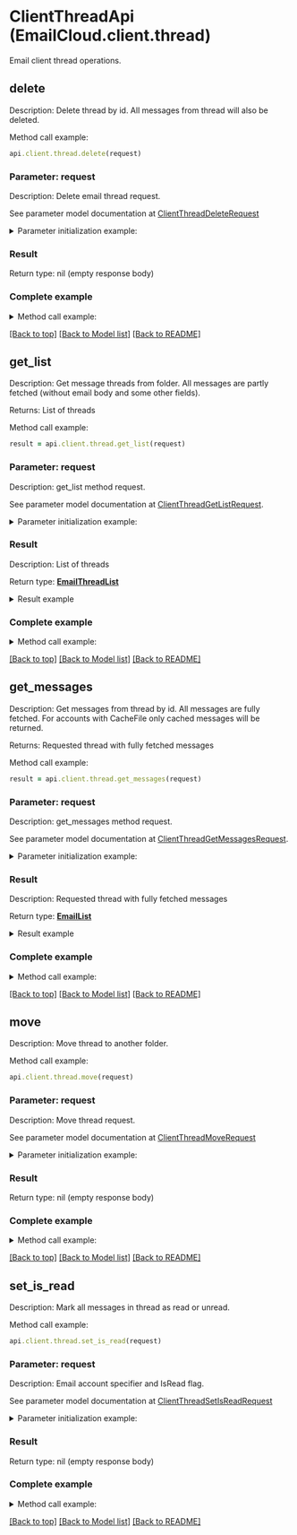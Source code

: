 # ClientThreadApi (EmailCloud.client.thread)

Email client thread operations.

<a name="delete"></a>
## delete

Description: Delete thread by id. All messages from thread will also be deleted.             

Method call example:
```ruby
api.client.thread.delete(request)
```

### Parameter: request

Description: Delete email thread request.

See parameter model documentation at [ClientThreadDeleteRequest](ClientThreadDeleteRequest.md)

<details>
    <summary>Parameter initialization example:</summary>
    
```ruby
request = ClientThreadDeleteRequest.new(
  folder: 'INBOX/SubFolder',
  thread_id: '5',
  account_location: StorageFileLocation.new(
    file_name: 'email.account',
    storage: 'First Storage',
    folder_path: 'file/location/folder/on/storage'))
```

</details>

### Result

Return type: nil (empty response body)

### Complete example

<details>
    <summary>Method call example:</summary>

```ruby
api = EmailCloud(app_key, app_sid)

// Prepare parameters:
request = ClientThreadDeleteRequest.new(
  folder: 'INBOX/SubFolder',
  thread_id: '5',
  account_location: StorageFileLocation.new(
    file_name: 'email.account',
    storage: 'First Storage',
    folder_path: 'file/location/folder/on/storage'))

// Call method:
api.client.thread.delete(request)
```

</details>

[[Back to top]](#) [[Back to Model list]](Models.md) [[Back to README]](README.md)
<a name="get_list"></a>
## get_list

Description: Get message threads from folder. All messages are partly fetched (without email body and some other fields).             

Returns: List of threads

Method call example:
```ruby
result = api.client.thread.get_list(request)
```

### Parameter: request

Description: get_list method request.

See parameter model documentation at [ClientThreadGetListRequest](ClientThreadGetListRequest.md).

<details>
    <summary>Parameter initialization example:</summary>
    
```ruby
request = ClientThreadGetListRequest.new(
    folder: 'INBOX/SubFolder',
    account: 'email.account',
    storage: 'First Storage',
    account_storage_folder: 'email/account/location/on/storage')
```

</details>

### Result

Description: List of threads

Return type: [**EmailThreadList**](EmailThreadList.md)

<details>
    <summary>Result example</summary>

```ruby
result = EmailThreadList.new(
  value: [
    EmailThread.new(
      id: '123',
      subject: 'Some email subject',
      messages: [
        EmailDto.new(
          date: DateTime.now,
          from: MailAddress.new(
            address: 'from@aspose.com'),
          message_id: '1',
          subject: 'Some email subject',
          to: [
            MailAddress.new(
              address: 'to@aspose.com')]),
        EmailDto.new(
          date: DateTime.now,
          from: MailAddress.new(
            address: 'from@aspose.com'),
          message_id: '3',
          subject: 'Re: Some email subject',
          to: [
            MailAddress.new(
              address: 'to@aspose.com')])])])
```
</details>

### Complete example

<details>
    <summary>Method call example:</summary>

```ruby
api = EmailCloud(app_key, app_sid)

// Prepare parameters:
request = ClientThreadGetListRequest.new(
    folder: 'INBOX/SubFolder',
    account: 'email.account',
    storage: 'First Storage',
    account_storage_folder: 'email/account/location/on/storage')

// Call method:
result = api.client.thread.get_list(request)

// Result example:
result = EmailThreadList.new(
  value: [
    EmailThread.new(
      id: '123',
      subject: 'Some email subject',
      messages: [
        EmailDto.new(
          date: DateTime.now,
          from: MailAddress.new(
            address: 'from@aspose.com'),
          message_id: '1',
          subject: 'Some email subject',
          to: [
            MailAddress.new(
              address: 'to@aspose.com')]),
        EmailDto.new(
          date: DateTime.now,
          from: MailAddress.new(
            address: 'from@aspose.com'),
          message_id: '3',
          subject: 'Re: Some email subject',
          to: [
            MailAddress.new(
              address: 'to@aspose.com')])])])
```

</details>

[[Back to top]](#) [[Back to Model list]](Models.md) [[Back to README]](README.md)
<a name="get_messages"></a>
## get_messages

Description: Get messages from thread by id. All messages are fully fetched. For accounts with CacheFile only cached messages will be returned.             

Returns: Requested thread with fully fetched messages

Method call example:
```ruby
result = api.client.thread.get_messages(request)
```

### Parameter: request

Description: get_messages method request.

See parameter model documentation at [ClientThreadGetMessagesRequest](ClientThreadGetMessagesRequest.md).

<details>
    <summary>Parameter initialization example:</summary>
    
```ruby
request = ClientThreadGetMessagesRequest.new(
    thread_id: '5',
    account: 'email.account',
    folder: 'INBOX',
    storage: 'First Storage',
    account_storage_folder: 'email/account/location/on/storage')
```

</details>

### Result

Description: Requested thread with fully fetched messages

Return type: [**EmailList**](EmailList.md)

<details>
    <summary>Result example</summary>

```ruby
result = 
```
</details>

### Complete example

<details>
    <summary>Method call example:</summary>

```ruby
api = EmailCloud(app_key, app_sid)

// Prepare parameters:
request = ClientThreadGetMessagesRequest.new(
    thread_id: '5',
    account: 'email.account',
    folder: 'INBOX',
    storage: 'First Storage',
    account_storage_folder: 'email/account/location/on/storage')

// Call method:
result = api.client.thread.get_messages(request)

// Result example:
result = 
```

</details>

[[Back to top]](#) [[Back to Model list]](Models.md) [[Back to README]](README.md)
<a name="move"></a>
## move

Description: Move thread to another folder.             

Method call example:
```ruby
api.client.thread.move(request)
```

### Parameter: request

Description: Move thread request.

See parameter model documentation at [ClientThreadMoveRequest](ClientThreadMoveRequest.md)

<details>
    <summary>Parameter initialization example:</summary>
    
```ruby
request = ClientThreadMoveRequest.new(
  destination_folder: 'INBOX/SubFolder',
  thread_id: '5',
  account_location: StorageFileLocation.new(
    file_name: 'email.account',
    storage: 'First Storage',
    folder_path: 'file/location/folder/on/storage'))
```

</details>

### Result

Return type: nil (empty response body)

### Complete example

<details>
    <summary>Method call example:</summary>

```ruby
api = EmailCloud(app_key, app_sid)

// Prepare parameters:
request = ClientThreadMoveRequest.new(
  destination_folder: 'INBOX/SubFolder',
  thread_id: '5',
  account_location: StorageFileLocation.new(
    file_name: 'email.account',
    storage: 'First Storage',
    folder_path: 'file/location/folder/on/storage'))

// Call method:
api.client.thread.move(request)
```

</details>

[[Back to top]](#) [[Back to Model list]](Models.md) [[Back to README]](README.md)
<a name="set_is_read"></a>
## set_is_read

Description: Mark all messages in thread as read or unread.             

Method call example:
```ruby
api.client.thread.set_is_read(request)
```

### Parameter: request

Description: Email account specifier and IsRead flag.

See parameter model documentation at [ClientThreadSetIsReadRequest](ClientThreadSetIsReadRequest.md)

<details>
    <summary>Parameter initialization example:</summary>
    
```ruby
request = ClientThreadSetIsReadRequest.new(
  is_read: true,
  folder: 'INBOX',
  thread_id: '5',
  account_location: StorageFileLocation.new(
    file_name: 'email.account',
    storage: 'First Storage',
    folder_path: 'file/location/folder/on/storage'))
```

</details>

### Result

Return type: nil (empty response body)

### Complete example

<details>
    <summary>Method call example:</summary>

```ruby
api = EmailCloud(app_key, app_sid)

// Prepare parameters:
request = ClientThreadSetIsReadRequest.new(
  is_read: true,
  folder: 'INBOX',
  thread_id: '5',
  account_location: StorageFileLocation.new(
    file_name: 'email.account',
    storage: 'First Storage',
    folder_path: 'file/location/folder/on/storage'))

// Call method:
api.client.thread.set_is_read(request)
```

</details>

[[Back to top]](#) [[Back to Model list]](Models.md) [[Back to README]](README.md)

